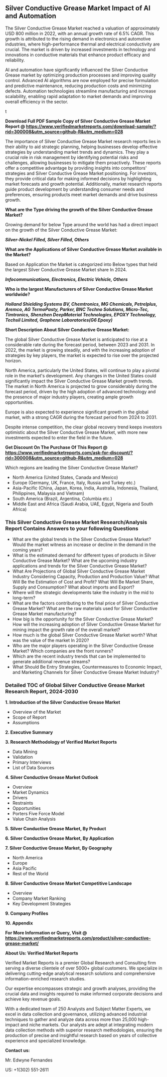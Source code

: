 <h2>Silver Conductive Grease Market Impact of AI and Automation</h2><p>The Silver Conductive Grease Market reached a valuation of approximately USD 800 million in 2022, with an annual growth rate of 6.5% CAGR. This growth is attributed to the rising demand in electronics and automotive industries, where high-performance thermal and electrical conductivity are crucial. The market is driven by increased investments in technology and innovations in conductive materials that enhance product efficacy and reliability.</p><p>AI and automation have significantly influenced the Silver Conductive Grease market by optimizing production processes and improving quality control. Advanced AI algorithms are now employed for precise formulation and predictive maintenance, reducing production costs and minimizing defects. Automation technologies streamline manufacturing and increase scalability, enabling rapid adaptation to market demands and improving overall efficiency in the sector.</p>t</p><p id="" class=""><strong>Download Full PDF Sample Copy of Silver Conductive Grease Market Report @ <a href="https://www.verifiedmarketreports.com/download-sample/?rid=300008&utm_source=github-R&utm_medium=028" target="_blank">https://www.verifiedmarketreports.com/download-sample/?rid=300008&utm_source=github-R&utm_medium=028</a></strong></p><p>The importance of&nbsp;Silver Conductive Grease Market research reports lies in their ability to aid strategic planning, helping businesses develop effective strategies by understanding market trends and dynamics. They play a crucial role in risk management by identifying potential risks and challenges, allowing businesses to mitigate them proactively. These reports offer a competitive advantage by providing insights into competitors' strategies and Silver Conductive Grease Market positioning. For investors, they provide critical data for making informed decisions by highlighting market forecasts and growth potential. Additionally, market research reports guide product development by understanding consumer needs and preferences, ensuring products meet market demands and drive business growth.</p><p><strong>What are the&nbsp;Type driving the growth of the Silver Conductive Grease Market?</strong></p><p id="" class="">Growing demand for below Type around the world has had a direct impact on the growth of the Silver Conductive Grease Market:</p><em><strong>Silver-Nickel Filled, Silver Filled, Others</strong></em></p><strong>What are the&nbsp;Applications&nbsp;of Silver Conductive Grease Market available in the Market?</strong></p><p id="" class="">Based on Application the Market is categorized into Below types that held the largest Silver Conductive Grease Market share In 2024.</p><em><strong>Infocommunications, Electronics, Electric Vehicle, Others</strong></em></p><strong>Who is the largest Manufacturers of Silver Conductive Grease Market worldwide?</strong></p><p><em><strong>Holland Shielding Systems BV, Chemtronics, MG Chemicals, Petrelplus, Aremco, AG TermoPasty, Parker, BNC Techno Solutions, Micro-Tec, Timtronics, Shenzhen DeepMaterial Technologies, EPOXY Technology, Techsil Limited, Graphene Laboratories(G6 Epoxy)</strong></em></p><p id="" class=""><strong>Short Description About Silver Conductive Grease Market:</strong></p><p>The global Silver Conductive Grease Market is anticipated to rise at a considerable rate during the forecast period, between 2023 and 2031. In 2022, the market is growing steadily, and with the increasing adoption of strategies by key players, the market is expected to rise over the projected horizon.</p><p>North America, particularly the United States, will continue to play a pivotal role in the market's development. Any changes in the United States could significantly impact the Silver Conductive Grease Market growth trends. The market in North America is projected to grow considerably during the forecast period, driven by the high adoption of advanced technology and the presence of major industry players, creating ample growth opportunities.</p><p>Europe is also expected to experience significant growth in the global market, with a strong CAGR during the forecast period from 2024 to 2031.</p><p>Despite intense competition, the clear global recovery trend keeps investors optimistic about the Silver Conductive Grease Market, with more new investments expected to enter the field in the future.</p><p id="" class=""><strong>Get Discount On The Purchase Of This Report @ <a href="https://www.verifiedmarketreports.com/ask-for-discount/?rid=300008&utm_source=github-R&utm_medium=028" target="_blank">https://www.verifiedmarketreports.com/ask-for-discount/?rid=300008&utm_source=github-R&utm_medium=028</a></strong></p>Which regions are leading the Silver Conductive Grease Market?</p><ul><li>North America (United States, Canada and Mexico)</li><li>Europe (Germany, UK, France, Italy, Russia and Turkey etc.)</li><li>Asia-Pacific (China, Japan, Korea, India, Australia, Indonesia, Thailand, Philippines, Malaysia and Vietnam)</li><li>South America (Brazil, Argentina, Columbia etc.)</li><li>Middle East and Africa (Saudi Arabia, UAE, Egypt, Nigeria and South Africa)</li></ul><h3 id="" class="">This Silver Conductive Grease Market Research/Analysis Report Contains Answers to your following Questions</h3><ul><li>What are the global trends in the Silver Conductive Grease Market? Would the market witness an increase or decline in the demand in the coming years?</li><li>What is the estimated demand for different types of products in Silver Conductive Grease Market? What are the upcoming industry applications and trends for the Silver Conductive Grease Market?</li><li>What Are Projections of Global Silver Conductive Grease Market Industry Considering Capacity, Production and Production Value? What Will Be the Estimation of Cost and Profit? What Will Be Market Share, Supply and Consumption? What about imports and Export?</li><li>Where will the strategic developments take the industry in the mid to long-term?</li><li>What are the factors contributing to the final price of Silver Conductive Grease Market? What are the raw materials used for Silver Conductive Grease Market manufacturing?</li><li>How big is the opportunity for the Silver Conductive Grease Market? How will the increasing adoption of Silver Conductive Grease Market for mining impact the growth rate of the overall market?</li><li>How much is the global Silver Conductive Grease Market worth? What was the value of the market In 2020?</li><li>Who are the major players operating in the Silver Conductive Grease Market? Which companies are the front runners?</li><li>Which are the recent industry trends that can be implemented to generate additional revenue streams?</li><li>What Should Be Entry Strategies, Countermeasures to Economic Impact, and Marketing Channels for Silver Conductive Grease Market Industry?</li></ul><h3 id="" class="">Detailed TOC of Global Silver Conductive Grease Market Research Report, 2024-2030</h3><p id="" class=""><strong>1. Introduction of the Silver Conductive Grease Market</strong></p><ul><li>Overview of the Market</li><li>Scope of Report</li><li>Assumptions</li></ul><p id="" class=""><strong>2. Executive Summary</strong></p><p id="" class=""><strong>3. Research Methodology of Verified Market Reports</strong></p><ul><li>Data Mining</li><li>Validation</li><li>Primary Interviews</li><li>List of Data Sources</li></ul><p id="" class=""><strong>4. Silver Conductive Grease Market Outlook</strong></p><ul><li>Overview</li><li>Market Dynamics</li><li>Drivers</li><li>Restraints</li><li>Opportunities</li><li>Porters Five Force Model</li><li>Value Chain Analysis</li></ul><p id="" class=""><strong>5. Silver Conductive Grease Market, By Product</strong></p><p id="" class=""><strong>6. Silver Conductive Grease Market, By Application</strong></p><p id="" class=""><strong>7. Silver Conductive Grease Market, By Geography</strong></p><ul><li>North America</li><li>Europe</li><li>Asia Pacific</li><li>Rest of the World</li></ul><p id="" class=""><strong>8. Silver Conductive Grease Market Competitive Landscape</strong></p><ul><li>Overview</li><li>Company Market Ranking</li><li>Key Development Strategies</li></ul><p id="" class=""><strong>9. Company Profiles</strong></p><p id="" class=""><strong>10. Appendix</strong></p><p id="" class=""><strong>For More Information or Query, Visit @ <a href="https://www.verifiedmarketreports.com/product/silver-conductive-grease-market/" target="_blank">https://www.verifiedmarketreports.com/product/silver-conductive-grease-market/</a></strong></p><p id="" class=""><strong>About Us: Verified Market Reports</strong></p><p id="" class="">Verified Market Reports is a premier Global Research and Consulting firm serving a diverse clientele of over 5000+ global customers. We specialize in delivering cutting-edge analytical research solutions and comprehensive information-enriched research studies.</p><p id="" class="">Our expertise encompasses strategic and growth analyses, providing the crucial data and insights required to make informed corporate decisions and achieve key revenue goals.</p><p id="" class="">With a dedicated team of 250 Analysts and Subject Matter Experts, we excel in data collection and governance, utilizing advanced industrial techniques to gather and analyze data across more than 25,000 high-impact and niche markets. Our analysts are adept at integrating modern data collection methods with superior research methodologies, ensuring the production of precise and insightful research based on years of collective experience and specialized knowledge.</p><p id="" class=""><strong>Contact us:</strong></p><p id="" class="">Mr. Edwyne Fernandes</p><p id="" class="">US: +1(302) 551-2611</p>